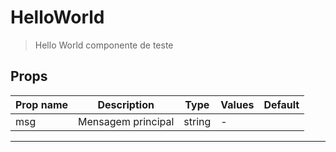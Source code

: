 # HelloWorld

> Hello World componente de teste

## Props

| Prop name | Description        | Type   | Values | Default |
| --------- | ------------------ | ------ | ------ | ------- |
| msg       | Mensagem principal | string | -      |         |

---
